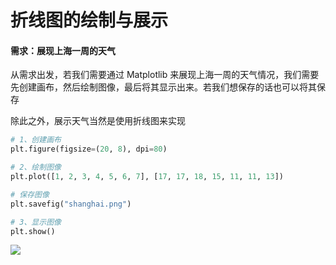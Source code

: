 # 折线图的绘制与展示

#### 需求：展现上海一周的天气

从需求出发，若我们需要通过 Matplotlib 来展现上海一周的天气情况，我们需要先创建画布，然后绘制图像，最后将其显示出来。若我们想保存的话也可以将其保存

除此之外，展示天气当然是使用折线图来实现

```python
# 1、创建画布
plt.figure(figsize=(20, 8), dpi=80)

# 2、绘制图像
plt.plot([1, 2, 3, 4, 5, 6, 7], [17, 17, 18, 15, 11, 11, 13])

# 保存图像
plt.savefig("shanghai.png")

# 3、显示图像
plt.show()
```



![](https://picture.lanlance.cn/i/2022/09/19/63287d5650b76.png)

